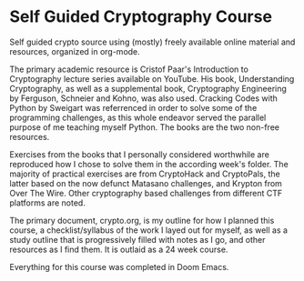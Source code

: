 # Self Guided Cryptography Course

Self guided crypto source using (mostly) freely available online material and resources, organized in org-mode.

The primary academic resource is Cristof Paar's Introduction to Cryptography lecture series available on YouTube. His book, Understanding Cryptography,
as well as a supplemental book, Cryptography Engineering by Ferguson, Schneier and Kohno, was also used. Cracking Codes with Python by Sweigart was referrenced
in order to solve some of the programming challenges, as this whole endeavor served the parallel purpose of me teaching myself Python. The books are the two 
non-free resources.

Exercises from the books that I personally considered worthwhile are reproduced how I chose to solve them in the according week's folder. The majority of practical
exercises are from CryptoHack and CryptoPals, the latter based on the now defunct Matasano challenges, and Krypton from Over The Wire. Other cryptography based
challenges from different CTF platforms are noted.

The primary document, crypto.org, is my outline for how I planned this course, a checklist/syllabus of the work I layed out for myself, as well as a study outline
that is progressively filled with notes as I go, and other resources as I find them. It is outlaid as a 24 week course.

Everything for this course was completed in Doom Emacs. 
